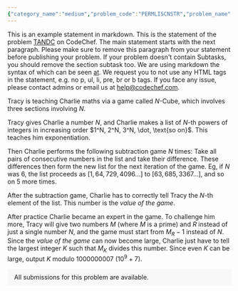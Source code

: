 ```yaml
---
{"category_name":"medium","problem_code":"PERMLISCNSTR","problem_name":"Prefix Suffix LIS Constructing","problemComponents":{"constraints":"- $1 \\le T \\le 100\\,000$\n- $1 \\le N \\le 100\\,000$\n- $1 \\le P_i \\le N$\n- $1 \\le S_i \\le N$\n- The sum of $N$ over all test cases doesn\u0027t exceed $100\\,000$\n","constraintsState":true,"subtasks":"- 30 points : $1 \\leq R \\leq 10000$\n- 70 points : $1 \\leq R \\leq 10^9$\n","subtasksState":false,"inputFormat":"- The first line of the input contains a single integer $T$ $-$ the number of test cases. The description of test cases follows.\n\n- The first line of each test case contains one integer $N$ $-$ the size of the arrays $P$ and $S$.\n\n- The second line of each test case contains $N$ integers $P_1, P_2, \\ldots, P_N$.\n\n- The third line of each test case contains $N$ integers $S_1, S_2, \\ldots, S_N$.","inputFormatState":true,"outputFormat":"For each test case print `Yes` if the pair $(P, S)$ is viable and `No` otherwise. You may print each character of the string in uppercase or lowercase (for example, the strings `yEs`, `yes`, `Yes` and `YES` will all be treated as identical).\n\nIn case of an affirmative answer, on the second line print any suitable permutation $A$.","outputFormatState":true,"sampleTestCases":{"0":{"id":1,"input":"\t\n7\n3\n1 2 3\n3 2 1\n3\n1 1 1\n1 1 1\n3\n1 2 2\n2 2 1\n6\n1 1 1 2 2 2\n2 2 2 2 2 1\n8\n1 2 3 3 4 4 4 4\n4 3 3 3 2 2 1 1\n4\n1 1 2 2\n3 3 2 1\n2\n2 1\n1 2\n","output":"Yes\n1 2 3 \nYes\n3 2 1 \nNo\nYes\n5 4 3 6 1 2 \nYes\n1 6 7 2 8 3 5 4 \nNo\nNo\n","explanation":"","isDeleted":false}}},"video_editorial_url":"","languages_supported":{"0":"CPP14","1":"C","2":"JAVA","3":"PYTH 3.6","4":"CPP17","5":"PYTH","6":"PYP3","7":"CS2","8":"ADA","9":"PYPY","10":"TEXT","11":"PAS fpc","12":"NODEJS","13":"RUBY","14":"PHP","15":"GO","16":"HASK","17":"TCL","18":"PERL","19":"SCALA","20":"LUA","21":"kotlin","22":"BASH","23":"JS","24":"LISP sbcl","25":"rust","26":"PAS gpc","27":"BF","28":"CLOJ","29":"R","30":"D","31":"CAML","32":"FORT","33":"ASM","34":"swift","35":"FS","36":"WSPC","37":"LISP clisp","38":"SQL","39":"SCM guile","40":"PERL6","41":"ERL","42":"CLPS","43":"ICK","44":"NICE","45":"PRLG","46":"ICON","47":"COB","48":"SCM chicken","49":"PIKE","50":"SCM qobi","51":"ST","52":"SQLQ","53":"NEM"},"max_timelimit":1,"source_sizelimit":50000,"problem_author":"anton_trygub","problem_tester":"","date_added":"5-12-2021","tags":{"0":"anton_trygub","1":"medium","2":"sdelp21","3":"snckel21"},"problem_difficulty_level":"Unavailable","best_tag":"Medium Hard","editorial_url":"https://discuss.codechef.com/problems/PERMLISCNSTR","time":{"view_start_date":1638723600,"submit_start_date":1638723600,"visible_start_date":1638723600,"end_date":1735669800},"is_direct_submittable":false,"problemDiscussURL":"https://discuss.codechef.com/search?q=PERMLISCNSTR","is_proctored":false,"visitedContests":{},"layout":"problem"}
---
```

This is an example statement in markdown. This is the statement of the problem [TANDC](https://codechef.com/problems/TANDC) on CodeChef. The main statement starts with the next paragraph. Please make sure to remove this paragraph from your statement before publishing your problem. If your problem doesn't contain Subtasks, you should remove the section subtask too. We are using markdown the syntax of which can be seen [at](https://github.com/showdownjs/showdown/wiki/Showdown's-Markdown-syntax). We request you to not use any HTML tags in the statement, e.g. no p, ul, li, pre, br or b tags. If you face any issue, please contact admins or email us at help@codechef.com.

Tracy is teaching Charlie maths via a game called $N$-Cube, which involves three sections involving $N$.

Tracy gives Charlie a number $N$, and Charlie makes a list of $N$-th powers of integers in increasing order $1^N, 2^N, 3^N, \dot, \text{so on}$. This teaches him exponentiation.

Then Charlie performs the following subtraction game $N$ times: Take all pairs of consecutive numbers in the list and take their difference. These differences then form the new list for the next iteration of the game. Eg, if $N$ was 6, the list proceeds as $[1, 64, 729, 4096 ... ]$ to $[63, 685, 3367 ...]$, and so on $5$ more times.

After the subtraction game, Charlie has to correctly tell Tracy the $N$-th element of the list. This number is the *value of the game*.

After practice Charlie became an expert in the game. To challenge him more, Tracy will give two numbers $M$ (where $M$ is a prime) and $R$ instead of just a single number $N$, and the game must start from $M_R - 1$ instead of $N$. Since the *value of the game* can now become large, Charlie just have to tell the largest integer $K$ such that $M_K$ divides this number. Since even $K$ can be large, output $K$ modulo 1000000007 ($10^9 + 7$).

<aside style='background: #f8f8f8;padding: 10px 15px;'><div>All submissions for this problem are available.</div></aside>